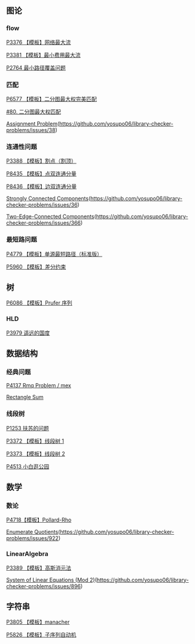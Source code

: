 ## 图论

### flow

[P3376 【模板】网络最大流](https://www.luogu.com.cn/problem/P3376)

[P3381 【模板】最小费用最大流](https://www.luogu.com.cn/problem/P3381)

[P2764 最小路径覆盖问题](https://www.luogu.com.cn/problem/P2764)

### 匹配

[P6577 【模板】二分图最大权完美匹配](https://www.luogu.com.cn/problem/P6577)

[#80. 二分图最大权匹配](https://uoj.ac/problem/80)

[Assignment Problem](https://judge.yosupo.jp/problem/assignment)(https://github.com/yosupo06/library-checker-problems/issues/38)

### 连通性问题

[P3388 【模板】割点（割顶）](https://www.luogu.com.cn/problem/P3388)

[P8435 【模板】点双连通分量](https://www.luogu.com.cn/problem/P8435)

[P8436 【模板】边双连通分量](https://www.luogu.com.cn/problem/P8436)

[Strongly Connected Components](https://judge.yosupo.jp/problem/scc)(https://github.com/yosupo06/library-checker-problems/issues/36)

[Two-Edge-Connected Components](https://judge.yosupo.jp/problem/two_edge_connected_components)(https://github.com/yosupo06/library-checker-problems/issues/366)

### 最短路问题

[P4779 【模板】单源最短路径（标准版）](https://www.luogu.com.cn/problem/P4779)

[P5960 【模板】差分约束](https://www.luogu.com.cn/problem/P5960)

## 树

[P6086 【模板】Prufer 序列](https://www.luogu.com.cn/problem/P6086)

### HLD

[P3979 遥远的国度](https://www.luogu.com.cn/problem/P3979)

## 数据结构

### 经典问题

[P4137 Rmq Problem / mex](https://www.luogu.com.cn/problem/P4137)

[Rectangle Sum](https://judge.yosupo.jp/problem/rectangle_sum)

### 线段树

[P1253 扶苏的问题](https://www.luogu.com.cn/problem/P1253)

[P3372 【模板】线段树 1](https://www.luogu.com.cn/problem/P3372)

[P3373 【模板】线段树 2](https://www.luogu.com.cn/problem/P3373)

[P4513 小白逛公园](https://www.luogu.com.cn/problem/P4513)

## 数学

### 数论

[P4718【模板】Pollard-Rho](https://www.luogu.com.cn/problem/P4718)

[Enumerate Quotients](https://judge.yosupo.jp/problem/enumerate_quotients)(https://github.com/yosupo06/library-checker-problems/issues/922)

### LinearAlgebra

[P3389 【模板】高斯消元法](https://www.luogu.com.cn/problem/P3389)

[System of Linear Equations (Mod 2)](https://judge.yosupo.jp/problem/system_of_linear_equations_mod_2)(https://github.com/yosupo06/library-checker-problems/issues/896)

## 字符串

[P3805 【模板】manacher](https://www.luogu.com.cn/problem/P3805)

[P5826 【模板】子序列自动机](https://www.luogu.com.cn/problem/P5826)
